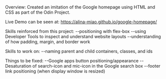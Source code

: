 Overview: 
Created an imitation of the Google homepage using HTML and CSS as part of the Odin Project. 

Live Demo can be seen at: https://alina-miao.github.io/google-homepage/


Skills reinforced from this project: 
    --positioning with flex-box
    --using Developer Tools to inspect and understand website layouts
    --understanding of how padding, margin, and border work

Skills to work on: 
    --naming parent and child containers, classes, and ids

Things to be fixed: 
    --Google apps button positioning/appearance
    --Desaturation of search-icon and mic-icon in the Google search box 
    --footer link positioning (when display window is resized)

